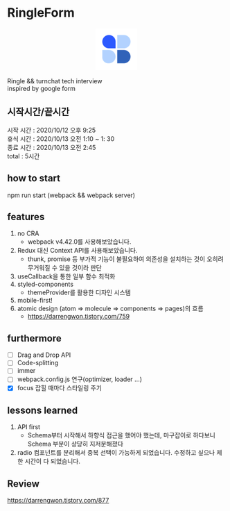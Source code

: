 # RingleForm  
<p align="center">
   <img src="public/favicon-96x96.png" alg="logo" />
</p>

Ringle && turnchat tech interview  
inspired by google form  

## 시작시간/끝시간

시작 시간 : 2020/10/12 오후 9:25  
휴식 시간 : 2020/10/13 오전 1:10 ~ 1: 30  
종료 시간 : 2020/10/13 오전 2:45  
total : 5시간

## how to start  

npm run start (webpack && webpack server)

## features  
1. no CRA  
   - webpack v4.42.0를 사용해보았습니다.
2. Redux 대신 Context API를 사용해보았습니다.
   - thunk, promise 등 부가적 기능이 불필요하여 의존성을 설치하는 것이 오히려 무거워질 수 있을 것이라 판단
3. useCallback을 통한 일부 함수 최적화
4. styled-components
   - themeProvider를 활용한 디자인 시스템
5. mobile-first!
6. atomic design (atom => molecule => components => pages)의 흐름
   - https://darrengwon.tistory.com/759

## furthermore
- [ ] Drag and Drop API  
- [ ] Code-splitting  
- [ ] immer  
- [ ] webpack.config.js 연구(optimizer, loader ...)  
- [x] focus 잡힐 때마다 스타일링 주기  

## lessons learned  

1. API first
     - Schema부터 시작해서 하향식 접근을 했어야 했는데, 마구잡이로 하다보니 Schema 부분이 상당히 지저분해졌다  
2. radio 컴포넌트를 분리해서 중복 선택이 가능하게 되었습니다. 수정하고 싶으나 제한 시간이 다 되었습니다.  

## Review

https://darrengwon.tistory.com/877  